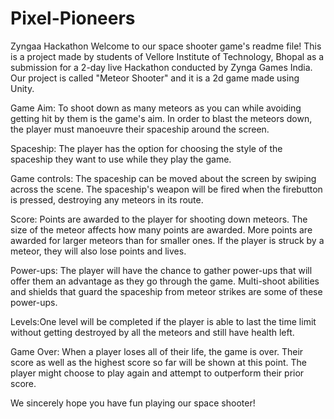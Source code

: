 # Pixel-Pioneers
Zyngaa Hackathon
Welcome to our space shooter game's readme file!
This is a project made by students of Vellore Institute of Technology, Bhopal as a submission for a 2-day live Hackathon conducted by Zynga Games India. Our project is called "Meteor Shooter" and it is a 2d game made using Unity.

Game Aim: To shoot down as many meteors as you can while avoiding getting hit by them is the game's aim. In order to blast the meteors down, the player must manoeuvre their spaceship around the screen. 

Spaceship: The player has the option for choosing the style of the spaceship they want to use while they play the game.

Game controls: The spaceship can be moved about the screen by swiping across the scene. The spaceship's weapon will be fired when the firebutton is pressed, destroying any meteors in its route. 

Score: Points are awarded to the player for shooting down meteors. The size of the meteor affects how many points are awarded. More points are awarded for larger meteors than for smaller ones. If the player is struck by a meteor, they will also lose points and lives.

Power-ups: The player will have the chance to gather power-ups that will offer them an advantage as they go through the game. Multi-shoot abilities and shields that guard the spaceship from meteor strikes are some of these power-ups.

Levels:One level will be completed if the player is able to last the time limit without getting destroyed by all the meteors and still have health left.

Game Over: When a player loses all of their life, the game is over. Their score as well as the highest score so far will be shown at this point. The player might choose to play again and attempt to outperform their prior score.

We sincerely hope you have fun playing our space shooter!
